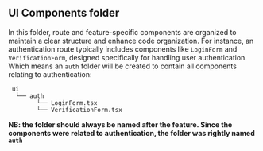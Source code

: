 ## UI Components folder

In this folder, route and feature-specific components are organized to maintain a clear structure and enhance code organization. For instance, an authentication route typically includes components like `LoginForm` and `VerificationForm`, designed specifically for handling user authentication.
Which means an `auth` folder will be created to contain all components relating to authentication:

```
 ui  
  └── auth  
        └── LoginForm.tsx
        └── VerificationForm.tsx
```
**NB: the folder should always be named after the feature. Since the components were related to authentication, the folder was rightly named `auth`**